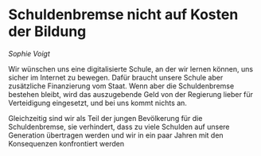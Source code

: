 # Schuldenbremse nicht auf Kosten der Bildung
*Sophie Voigt*

Wir wünschen uns eine digitalisierte Schule, an der wir lernen können,
uns sicher im Internet zu bewegen. Dafür braucht unsere Schule aber zusätzliche
Finanzierung vom Staat. Wenn aber die Schuldenbremse bestehen bleibt, wird das
auszugebende Geld von der Regierung lieber für Verteidigung eingesetzt, und bei
uns kommt nichts an.

Gleichzeitig sind wir als Teil der jungen Bevölkerung für die Schuldenbremse, sie verhindert, dass zu viele
Schulden auf unsere Generation übertragen werden und wir in ein paar Jahren mit
den Konsequenzen konfrontiert werden
